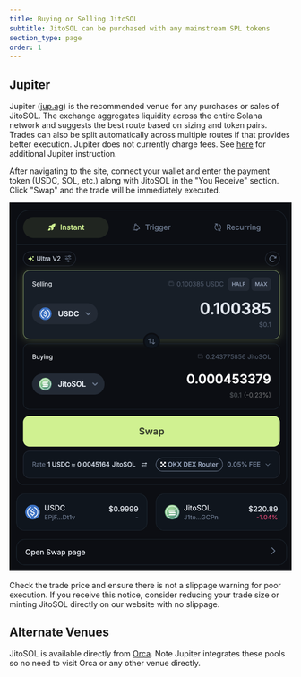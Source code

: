 ```yaml
---
title: Buying or Selling JitoSOL
subtitle: JitoSOL can be purchased with any mainstream SPL tokens
section_type: page
order: 1
---
```

## Jupiter

Jupiter ([jup.ag](https://jup.ag)) is the recommended venue for any purchases or sales of JitoSOL. The exchange aggregates liquidity across the entire Solana network and suggests the best route based on sizing and token pairs. Trades can also be split automatically across multiple routes if that provides better execution. Jupiter does not currently charge fees. See [here](https://jup.ag/onboard) for additional Jupiter instruction.

After navigating to the site, connect your wallet and enter the payment token (USDC, SOL, etc.) along with JitoSOL in the "You Receive" section. Click "Swap" and the trade will be immediately executed.

![Buying Selling Jitosol](/shared/images/jitosol/Buying_Selling_Jitosol-2025-jup.png)

Check the trade price and ensure there is not a slippage warning for poor execution. If you receive this notice, consider reducing your trade size or minting JitoSOL directly on our website with no slippage.

## Alternate Venues

JitoSOL is available directly from [Orca](https://www.orca.so/). Note Jupiter integrates these pools so no need to visit Orca or any other venue directly.
